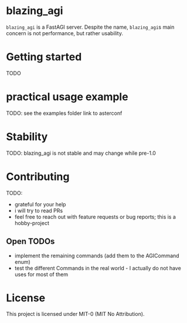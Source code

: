 # blazing_agi
`blazing_agi` is a FastAGI server. Despite the name, `blazing_agi`s main concern is not performance, but rather usability.

# Getting started
TODO

# practical usage example
TODO: see the examples folder
link to asterconf

# Stability
TODO: blazing_agi is not stable and may change while pre-1.0

# Contributing
TODO:
- grateful for your help
- i will try to read PRs
- feel free to reach out with feature requests or bug reports; this is a hobby-project
## Open TODOs
- implement the remaining commands (add them to the AGICommand enum)
- test the different Commands in the real world - I actually do not have uses for most of them

# License
This project is licensed under MIT-0 (MIT No Attribution).

